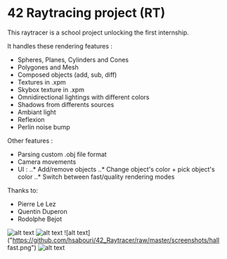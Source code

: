 # 42 Raytracing project (RT)

This raytracer is a school project unlocking the first internship.

It handles these rendering features :
* Spheres, Planes, Cylinders and Cones
* Polygones and Mesh
* Composed objects (add, sub, diff)
* Textures in .xpm
* Skybox texture in .xpm
* Omnidirectional lightings with different colors
* Shadows from differents sources
* Ambiant light
* Reflexion
* Perlin noise bump

Other features :
* Parsing custom .obj file format
* Camera movements
* UI :
..* Add/remove objects
..* Change object's color + pick object's color
..* Switch between fast/quality rendering modes

Thanks to:
* Pierre Le Lez
* Quentin Duperon
* Rodolphe Bejot

![alt text]("https://github.com/hsabouri/42_Raytracer/raw/master/screenshots/shadow.png")
![alt text]("https://github.com/hsabouri/42_Raytracer/raw/master/screenshots/hall.png")
![alt text]("https://github.com/hsabouri/42_Raytracer/raw/master/screenshots/hall fast.png")
![alt text]("https://github.com/hsabouri/42_Raytracer/raw/master/screenshots/pikachu.png")
